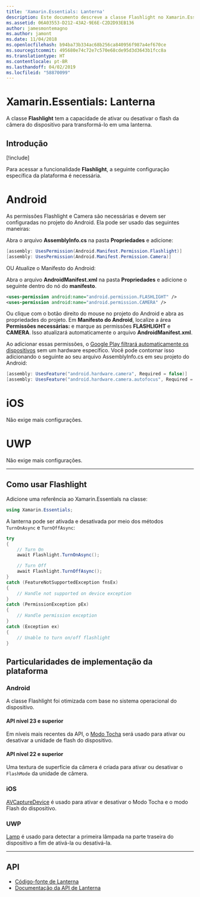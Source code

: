 ```yaml
---
title: 'Xamarin.Essentials: Lanterna'
description: Este documento descreve a classe Flashlight no Xamarin.Essentials, que tem a capacidade de ativar ou desativar o flash da câmera do dispositivo para transformá-lo em uma lanterna.
ms.assetid: 06A03553-D212-43A2-9E6E-C2D2D93EB136
author: jamesmontemagno
ms.author: jamont
ms.date: 11/04/2018
ms.openlocfilehash: b94ba73b334ac68b256ca840956f987a4ef670ce
ms.sourcegitcommit: 495680e74c72e7c570e68cde95d3d3643b1fcc8a
ms.translationtype: HT
ms.contentlocale: pt-BR
ms.lasthandoff: 04/02/2019
ms.locfileid: "58870099"
---
```

# <a name="xamarinessentials-flashlight"></a>Xamarin.Essentials: Lanterna

A classe **Flashlight** tem a capacidade de ativar ou desativar o flash da câmera do dispositivo para transformá-lo em uma lanterna.

## <a name="get-started"></a>Introdução

[!include[](~/essentials/includes/get-started.md)]

Para acessar a funcionalidade **Flashlight**, a seguinte configuração específica da plataforma é necessária.

# [<a name="android"></a>Android](#tab/android)

As permissões Flashlight e Camera são necessárias e devem ser configuradas no projeto do Android. Ela pode ser usado das seguintes maneiras:

Abra o arquivo **AssemblyInfo.cs** na pasta **Propriedades** e adicione:

```csharp
[assembly: UsesPermission(Android.Manifest.Permission.Flashlight)]
[assembly: UsesPermission(Android.Manifest.Permission.Camera)]
```

OU Atualize o Manifesto do Android:

Abra o arquivo **AndroidManifest.xml** na pasta **Propriedades** e adicione o seguinte dentro do nó do **manifesto**.

```xml
<uses-permission android:name="android.permission.FLASHLIGHT" />
<uses-permission android:name="android.permission.CAMERA" />
```

Ou clique com o botão direito do mouse no projeto do Android e abra as propriedades do projeto. Em **Manifesto do Android**, localize a área **Permissões necessárias:** e marque as permissões **FLASHLIGHT** e **CAMERA**. Isso atualizará automaticamente o arquivo **AndroidManifest.xml**.

Ao adicionar essas permissões, o [Google Play filtrará automaticamente os dispositivos](https://developer.android.com/guide/topics/manifest/uses-feature-element.html#permissions-features) sem um hardware específico. Você pode contornar isso adicionando o seguinte ao seu arquivo AssemblyInfo.cs em seu projeto do Android:

```csharp
[assembly: UsesFeature("android.hardware.camera", Required = false)]
[assembly: UsesFeature("android.hardware.camera.autofocus", Required = false)]
```

# [<a name="ios"></a>iOS](#tab/ios)

Não exige mais configurações.

# [<a name="uwp"></a>UWP](#tab/uwp)

Não exige mais configurações.

-----

## <a name="using-flashlight"></a>Como usar Flashlight

Adicione uma referência ao Xamarin.Essentials na classe:

```csharp
using Xamarin.Essentials;
```

A lanterna pode ser ativada e desativada por meio dos métodos `TurnOnAsync` e `TurnOffAsync`:

```csharp
try
{
    // Turn On
    await Flashlight.TurnOnAsync();

    // Turn Off
    await Flashlight.TurnOffAsync();
}
catch (FeatureNotSupportedException fnsEx)
{
    // Handle not supported on device exception
}
catch (PermissionException pEx)
{
    // Handle permission exception
}
catch (Exception ex)
{
    // Unable to turn on/off flashlight
}
```

## <a name="platform-implementation-specifics"></a>Particularidades de implementação da plataforma

### [<a name="android"></a>Android](#tab/android)

A classe Flashlight foi otimizada com base no sistema operacional do dispositivo.

#### <a name="api-level-23-and-higher"></a>API nível 23 e superior

Em níveis mais recentes da API, o [Modo Tocha](https://developer.android.com/reference/android/hardware/camera2/CameraManager.html#setTorchMode) será usado para ativar ou desativar a unidade de flash do dispositivo.

#### <a name="api-level-22-and-lower"></a>API nível 22 e superior

Uma textura de superfície da câmera é criada para ativar ou desativar o `FlashMode` da unidade de câmera. 

### [<a name="ios"></a>iOS](#tab/ios)

[AVCaptureDevice](xref:AVFoundation.AVCaptureDevice) é usado para ativar e desativar o Modo Tocha e o modo Flash do dispositivo.

### [<a name="uwp"></a>UWP](#tab/uwp)

[Lamp](https://docs.microsoft.com/uwp/api/windows.devices.lights.lamp) é usado para detectar a primeira lâmpada na parte traseira do dispositivo a fim de ativá-la ou desativá-la.

-----

## <a name="api"></a>API

- [Código-fonte de Lanterna](https://github.com/xamarin/Essentials/tree/master/Xamarin.Essentials/Flashlight)
- [Documentação da API de Lanterna](xref:Xamarin.Essentials.Flashlight)
